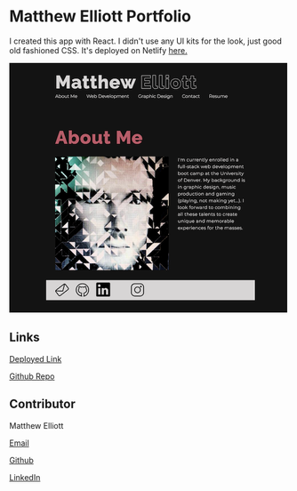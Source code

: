 # Matthew Elliott Portfolio

I created this app with React. I didn't use any UI kits for the look, just good old fashioned CSS. It's deployed on Netlify [here.](https://matthew-elliott-portfolio.netlify.app/)

![Screenshot](portfolio_screenshot.png)

## Links

[Deployed Link](https://matthew-elliott-portfolio.netlify.app/)

[Github Repo](https://github.com/MatteoThomas/portfolio6)

## Contributor

Matthew Elliott

[Email](mailto:matt.ell@pm.me)

[Github](https://github.com/MatteoThomas/)

[LinkedIn](https://www.linkedin.com/in/matthewell/)
